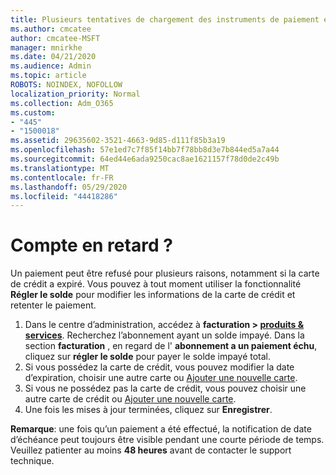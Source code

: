 ```yaml
---
title: Plusieurs tentatives de chargement des instruments de paiement en ligne
ms.author: cmcatee
author: cmcatee-MSFT
manager: mnirkhe
ms.date: 04/21/2020
ms.audience: Admin
ms.topic: article
ROBOTS: NOINDEX, NOFOLLOW
localization_priority: Normal
ms.collection: Adm_O365
ms.custom:
- "445"
- "1500018"
ms.assetid: 29635602-3521-4663-9d85-d111f85b3a19
ms.openlocfilehash: 57e1ed7c7f85f14bb7f78bb8d3e7b844ed5a7a44
ms.sourcegitcommit: 64ed44e6ada9250cac8ae1621157f78d0de2c49b
ms.translationtype: MT
ms.contentlocale: fr-FR
ms.lasthandoff: 05/29/2020
ms.locfileid: "44418286"
---
```

# <a name="past-due-account"></a>Compte en retard ?

Un paiement peut être refusé pour plusieurs raisons, notamment si la carte de crédit a expiré. Vous pouvez à tout moment utiliser la fonctionnalité **Régler le solde** pour modifier les informations de la carte de crédit et retenter le paiement.

1. Dans le centre d’administration, accédez à **facturation > [produits & services](https://go.microsoft.com/fwlink/p/?linkid=842054)**.
Recherchez l’abonnement ayant un solde impayé. Dans la section **facturation** , en regard de l' **abonnement a un paiement échu**, cliquez sur **régler le solde** pour payer le solde impayé total.
2. Si vous possédez la carte de crédit, vous pouvez modifier la date d’expiration, choisir une autre carte ou [Ajouter une nouvelle carte](https://docs.microsoft.com/microsoft-365/commerce/billing-and-payments/manage-payment-methods?view=o365-worldwide).
3. Si vous ne possédez pas la carte de crédit, vous pouvez choisir une autre carte de crédit ou [Ajouter une nouvelle carte](https://docs.microsoft.com/microsoft-365/commerce/billing-and-payments/manage-payment-methods?view=o365-worldwide).
4. Une fois les mises à jour terminées, cliquez sur **Enregistrer**.

**Remarque**: une fois qu’un paiement a été effectué, la notification de date d’échéance peut toujours être visible pendant une courte période de temps. Veuillez patienter au moins **48 heures** avant de contacter le support technique.
